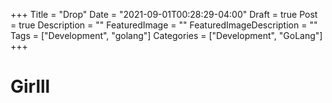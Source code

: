 +++
Title = "Drop"
Date = "2021-09-01T00:28:29-04:00"
Draft = true
Post = true
Description = ""
FeaturedImage = ""
FeaturedImageDescription = ""
Tags = ["Development", "golang"]
Categories = ["Development", "GoLang"]
+++

# Girlll

